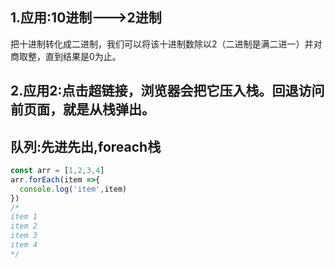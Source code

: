 ## 1.应用:10进制--->2进制
把十进制转化成二进制，我们可以将该十进制数除以2（二进制是满二进一）并对商取整，直到结果是0为止。

## 2.应用2:点击超链接，浏览器会把它压入栈。回退访问前页面，就是从栈弹出。

## 队列:先进先出,foreach栈
```js
const arr = [1,2,3,4]
arr.forEach(item =>{
  console.log('item',item)
})
/*
item 1
item 2
item 3
item 4
*/
```
